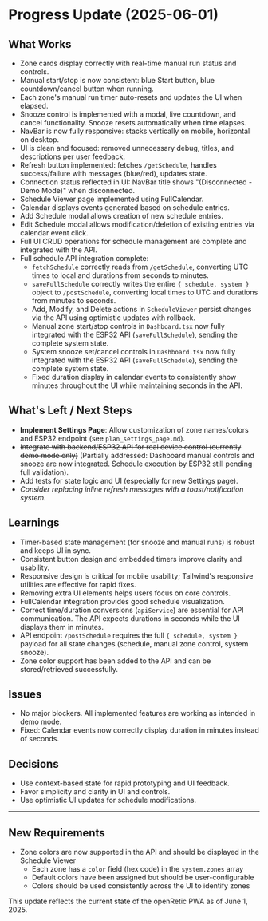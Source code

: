 # Progress Update (2025-06-01)

## What Works
- Zone cards display correctly with real-time manual run status and controls.
- Manual start/stop is now consistent: blue Start button, blue countdown/cancel button when running.
- Each zone's manual run timer auto-resets and updates the UI when elapsed.
- Snooze control is implemented with a modal, live countdown, and cancel functionality. Snooze resets automatically when time elapses.
- NavBar is now fully responsive: stacks vertically on mobile, horizontal on desktop.
- UI is clean and focused: removed unnecessary debug, titles, and descriptions per user feedback.
- Refresh button implemented: fetches `/getSchedule`, handles success/failure with messages (blue/red), updates state.
- Connection status reflected in UI: NavBar title shows "(Disconnected - Demo Mode)" when disconnected.
- Schedule Viewer page implemented using FullCalendar.
- Calendar displays events generated based on schedule entries.
- Add Schedule modal allows creation of new schedule entries.
- Edit Schedule modal allows modification/deletion of existing entries via calendar event click.
- Full UI CRUD operations for schedule management are complete and integrated with the API.
- Full schedule API integration complete:
  - `fetchSchedule` correctly reads from `/getSchedule`, converting UTC times to local and durations from seconds to minutes.
  - `saveFullSchedule` correctly writes the entire `{ schedule, system }` object to `/postSchedule`, converting local times to UTC and durations from minutes to seconds.
  - Add, Modify, and Delete actions in `ScheduleViewer` persist changes via the API using optimistic updates with rollback.
  - Manual zone start/stop controls in `Dashboard.tsx` now fully integrated with the ESP32 API (`saveFullSchedule`), sending the complete system state.
  - System snooze set/cancel controls in `Dashboard.tsx` now fully integrated with the ESP32 API (`saveFullSchedule`), sending the complete system state.
  - Fixed duration display in calendar events to consistently show minutes throughout the UI while maintaining seconds in the API.

## What's Left / Next Steps
- **Implement Settings Page**: Allow customization of zone names/colors and ESP32 endpoint (see `plan_settings_page.md`).
- ~~Integrate with backend/ESP32 API for real device control (currently demo mode only)~~ (Partially addressed: Dashboard manual controls and snooze are now integrated. Schedule execution by ESP32 still pending full validation).
- Add tests for state logic and UI (especially for new Settings page).
- *Consider replacing inline refresh messages with a toast/notification system.*

## Learnings
- Timer-based state management (for snooze and manual runs) is robust and keeps UI in sync.
- Consistent button design and embedded timers improve clarity and usability.
- Responsive design is critical for mobile usability; Tailwind's responsive utilities are effective for rapid fixes.
- Removing extra UI elements helps users focus on core controls.
- FullCalendar integration provides good schedule visualization.
- Correct time/duration conversions (`apiService`) are essential for API communication. The API expects durations in seconds while the UI displays them in minutes.
- API endpoint `/postSchedule` requires the full `{ schedule, system }` payload for all state changes (schedule, manual zone control, system snooze).
- Zone color support has been added to the API and can be stored/retrieved successfully.

## Issues
- No major blockers. All implemented features are working as intended in demo mode.
- Fixed: Calendar events now correctly display duration in minutes instead of seconds.

## Decisions
- Use context-based state for rapid prototyping and UI feedback.
- Favor simplicity and clarity in UI and controls.
- Use optimistic UI updates for schedule modifications.

---
## New Requirements
- Zone colors are now supported in the API and should be displayed in the Schedule Viewer
  - Each zone has a `color` field (hex code) in the `system.zones` array
  - Default colors have been assigned but should be user-configurable
  - Colors should be used consistently across the UI to identify zones

This update reflects the current state of the openRetic PWA as of June 1, 2025.
